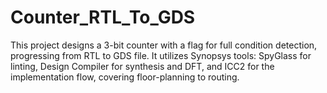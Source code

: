 # Counter_RTL_To_GDS
This project designs a 3-bit counter with a flag for full condition detection, progressing from RTL to GDS file. It utilizes Synopsys tools: SpyGlass for linting, Design Compiler for synthesis and DFT, and ICC2 for the implementation flow, covering floor-planning to routing.
